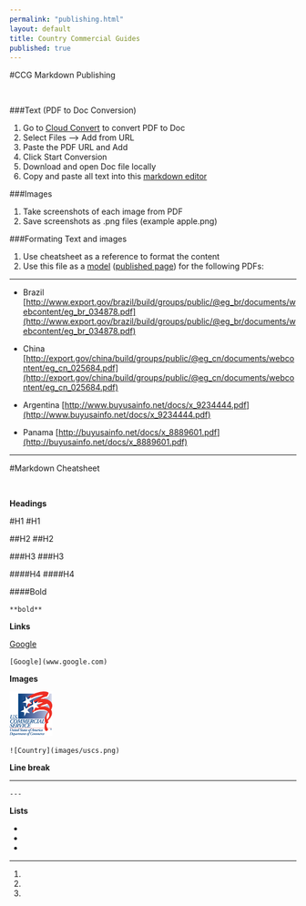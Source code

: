 ```yaml
---
permalink: "publishing.html"
layout: default
title: Country Commercial Guides 
published: true
---
```


#CCG Markdown Publishing 

</br>

###Text (PDF to Doc Conversion)

1. Go to [Cloud Convert](https://cloudconvert.com/pdf-to-doc) to convert PDF to Doc
2. Select Files --> Add from URL
3. Paste the PDF URL and Add
4. Click Start Conversion
5. Download and open Doc file locally
6. Copy and paste all text into this [markdown editor](http://markable.in/editor/)

###Images

1. Take screenshots of each image from PDF 
2. Save screenshots as .png files (example apple.png)

###Formating Text and images

1. Use cheatsheet as a reference to format the content 
2. Use this file as a [model](https://raw.githubusercontent.com/GovWizely/ccg/gh-pages/_posts/2014-12-15-columbia.md) ([published page](http://govwizely.github.io/ccg/colombia.html)) for the following PDFs:

---

* Brazil [http://www.export.gov/brazil/build/groups/public/@eg_br/documents/webcontent/eg_br_034878.pdf](http://www.export.gov/brazil/build/groups/public/@eg_br/documents/webcontent/eg_br_034878.pdf)

* China [http://export.gov/china/build/groups/public/@eg_cn/documents/webcontent/eg_cn_025684.pdf](http://export.gov/china/build/groups/public/@eg_cn/documents/webcontent/eg_cn_025684.pdf)

* Argentina [http://www.buyusainfo.net/docs/x_9234444.pdf](http://www.buyusainfo.net/docs/x_9234444.pdf)

* Panama [http://buyusainfo.net/docs/x_8889601.pdf](http://buyusainfo.net/docs/x_8889601.pdf)

---

#Markdown Cheatsheet

</br>

**Headings** 

#H1
	#H1

##H2
	##H2

###H3
	###H3

####H4
	####H4

####Bold

	**bold**

**Links**
 
[Google](www.google.com)

	[Google](www.google.com)

**Images**

![Country](images/uscs.png)

	![Country](images/uscs.png)

**Line break**

---

	---

**Lists**

* 
* 
* 

---

1. 
2. 
3.